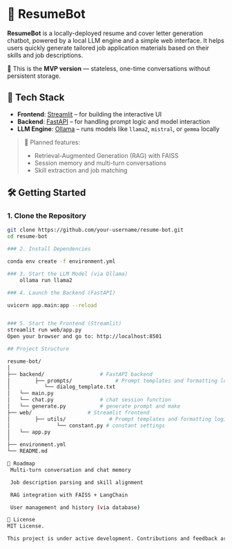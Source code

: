 # 📄 ResumeBot

**ResumeBot** is a locally-deployed resume and cover letter generation chatbot, powered by a local LLM engine and a simple web interface. It helps users quickly generate tailored job application materials based on their skills and job descriptions.

🚀 This is the **MVP version** — stateless, one-time conversations without persistent storage.

## 🔧 Tech Stack

- **Frontend**: [Streamlit](https://streamlit.io/) – for building the interactive UI
- **Backend**: [FastAPI](https://fastapi.tiangolo.com/) – for handling prompt logic and model interaction
- **LLM Engine**: [Ollama](https://ollama.com/) – runs models like `llama2`, `mistral`, or `gemma` locally

> 🧭 Planned features:
> - Retrieval-Augmented Generation (RAG) with FAISS
> - Session memory and multi-turn conversations
> - Skill extraction and job matching

## 🛠️ Getting Started

### 1. Clone the Repository

```bash
git clone https://github.com/your-username/resume-bot.git
cd resume-bot

### 2. Install Dependencies

conda env create -f environment.yml

### 3. Start the LLM Model (via Ollama)
    ollama run llama2

### 4. Launch the Backend (FastAPI)

uvicorn app.main:app --reload


### 5. Start the Frontend (Streamlit)
streamlit run web/app.py
Open your browser and go to: http://localhost:8501

## Project Structure

resume-bot/
│
├── backend/                  # FastAPI backend
│        ├── prompts/              # Prompt templates and formatting logic
│           └── dialog_template.txt
│   └── main.py
│   └── chat.py               # chat session function
│   └── generate.py           # generate prompt and make
├── web/                  # Streamlit frontend
│        ├── utils/              # Prompt templates and formatting logic
│               └── constant.py # constant settings
│   └── app.py
│
├── environment.yml
└── README.md

🚧 Roadmap
 Multi-turn conversation and chat memory

 Job description parsing and skill alignment

 RAG integration with FAISS + LangChain

 User management and history (via database)

📄 License
MIT License.

This project is under active development. Contributions and feedback are welcome!